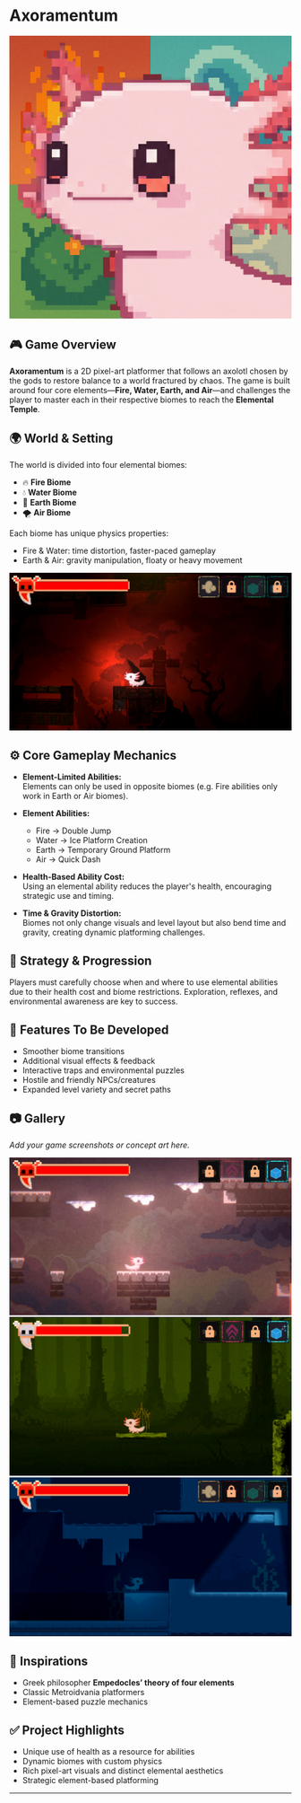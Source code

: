 # Axoramentum

![Axoramentum Logo](github_assets/logo.png)

## 🎮 Game Overview

**Axoramentum** is a 2D pixel-art platformer that follows an axolotl chosen by the gods to restore balance to a world fractured by chaos. The game is built around four core elements—**Fire, Water, Earth, and Air**—and challenges the player to master each in their respective biomes to reach the **Elemental Temple**.

## 🌍 World & Setting

The world is divided into four elemental biomes:

- 🔥 **Fire Biome**
- 💧 **Water Biome**
- 🌱 **Earth Biome**
- 🌪️ **Air Biome**

Each biome has unique physics properties:

- Fire & Water: time distortion, faster-paced gameplay
- Earth & Air: gravity manipulation, floaty or heavy movement

![Biome Preview](github_assets/fire.png)

## ⚙️ Core Gameplay Mechanics

- **Element-Limited Abilities:**  
  Elements can only be used in opposite biomes (e.g. Fire abilities only work in Earth or Air biomes).
- **Element Abilities:**

  - Fire → Double Jump
  - Water → Ice Platform Creation
  - Earth → Temporary Ground Platform
  - Air → Quick Dash

- **Health-Based Ability Cost:**  
  Using an elemental ability reduces the player's health, encouraging strategic use and timing.

- **Time & Gravity Distortion:**  
  Biomes not only change visuals and level layout but also bend time and gravity, creating dynamic platforming challenges.

## 🧩 Strategy & Progression

Players must carefully choose when and where to use elemental abilities due to their health cost and biome restrictions. Exploration, reflexes, and environmental awareness are key to success.

## 🔧 Features To Be Developed

- Smoother biome transitions
- Additional visual effects & feedback
- Interactive traps and environmental puzzles
- Hostile and friendly NPCs/creatures
- Expanded level variety and secret paths

## 📷 Gallery

_Add your game screenshots or concept art here._

![Gameplay Screenshot](github_assets/air.png)
![Gameplay Screenshot](github_assets/ground.png)
![Gameplay Screenshot](github_assets/water.png)

## 🧠 Inspirations

- Greek philosopher **Empedocles’ theory of four elements**
- Classic Metroidvania platformers
- Element-based puzzle mechanics

## ✅ Project Highlights

- Unique use of health as a resource for abilities
- Dynamic biomes with custom physics
- Rich pixel-art visuals and distinct elemental aesthetics
- Strategic element-based platforming

---
